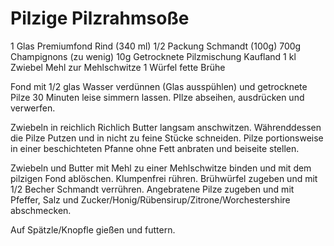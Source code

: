 # Pilzige Pilzrahmsoße
1 Glas Premiumfond  Rind (340 ml)
1/2 Packung Schmandt (100g)
700g Champignons (zu wenig)
10g Getrocknete Pilzmischung Kaufland
1 kl Zwiebel
Mehl zur Mehlschwitze
1 Würfel fette Brühe 

Fond mit 1/2 glas Wasser verdünnen (Glas ausspühlen) und getrocknete Pilze 30 Minuten leise simmern lassen.
PIlze abseihen, ausdrücken und verwerfen.

Zwiebeln in reichlich Richlich Butter langsam anschwitzen. Währenddessen die Pilze Putzen und in nicht zu feine Stücke schneiden.
Pilze portionsweise in einer beschichteten Pfanne ohne Fett anbraten und beiseite stellen.

Zwiebeln und Butter mit Mehl zu einer Mehlschwitze binden und mit dem pilzigen Fond ablöschen. Klumpenfrei rühren. Brühwürfel zugeben und mit 1/2 Becher Schmandt verrühren.
Angebratene Pilze zugeben und mit Pfeffer, Salz und Zucker/Honig/Rübensirup/Zitrone/Worchestershire abschmecken.

Auf Spätzle/Knopfle gießen und futtern.